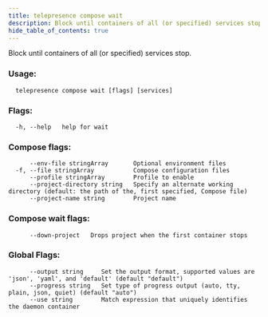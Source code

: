 ```yaml
---
title: telepresence compose wait
description: Block until containers of all (or specified) services stop.
hide_table_of_contents: true
---
```


Block until containers of all (or specified) services stop.

### Usage:
```
  telepresence compose wait [flags] [services]
```

### Flags:
```
  -h, --help   help for wait
```

### Compose flags:
```
      --env-file stringArray       Optional environment files
  -f, --file stringArray           Compose configuration files
      --profile stringArray        Profile to enable
      --project-directory string   Specify an alternate working directory (default: the path of the, first specified, Compose file)
      --project-name string        Project name
```

### Compose wait flags:
```
      --down-project   Drops project when the first container stops
```

### Global Flags:
```
      --output string     Set the output format, supported values are 'json', 'yaml', and 'default' (default "default")
      --progress string   Set type of progress output (auto, tty, plain, json, quiet) (default "auto")
      --use string        Match expression that uniquely identifies the daemon container
```
